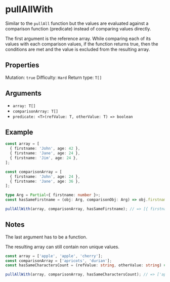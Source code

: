 # pullAllWith

Similar to the `pullAll` function but the values are evaluated against a comparison function (predicate) instead of comparing values directly.

The first argument is the reference array. While comparing each of its values with each comparison values, if the function returns true, then the conditions are met and the value is excluded from the resulting array.

## Properties

Mutation: `true`
Difficulty: `Hard`
Return type: `T[]`

## Arguments

- `array: T[]`
- `comparisonArray: T[]`
- `predicate: <T>(refValue: T, otherValue: T) => boolean`

## Example

```typescript
const array = [
  { firstname: 'John', age: 42 },
  { firstname: 'Jane', age: 24 },
  { firstname: 'Jim', age: 24 },
];

const comparisonArray = [
  { firstname: 'John', age: 24 },
  { firstname: 'Jane', age: 36 },
];

type Arg = Partial<{ firstname: number }>;
const hasSameFirstname = (obj: Arg, comparisonObj: Arg) => obj.firstname === comparisonObj.firstname;

pullAllWith(array, comparisonArray, hasSameFirstname); // => [{ firstname: 'Jim', age: 24 }]
```

## Notes

The last argument has to be a function.

The resulting array can still contain non unique values.

```typescript
const array = ['apple', 'apple', 'cherry'];
const comparisonArray = ['apricots', 'durian'];
const hasSameCharactersCount = (refValue: string, otherValue: string) => refValue.length === otherValue.length;

pullAllWith(array, comparisonArray, hasSameCharactersCount); // => ['apple', 'apple']
```
